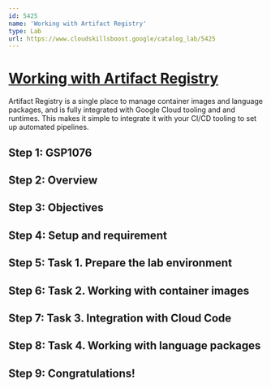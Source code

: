```yaml
---
id: 5425
name: 'Working with Artifact Registry'
type: Lab
url: https://www.cloudskillsboost.google/catalog_lab/5425
---
```


# [Working with Artifact Registry](https://www.cloudskillsboost.google/catalog_lab/5425)

Artifact Registry is a single place to manage container images and language packages, and is fully integrated with Google Cloud tooling and and runtimes. This makes it simple to integrate it with your CI/CD tooling to set up automated pipelines.

## Step 1: GSP1076

## Step 2: Overview

## Step 3: Objectives

## Step 4: Setup and requirement

## Step 5: Task 1. Prepare the lab environment

## Step 6: Task 2. Working with container images

## Step 7: Task 3. Integration with Cloud Code

## Step 8: Task 4. Working with language packages

## Step 9: Congratulations!
